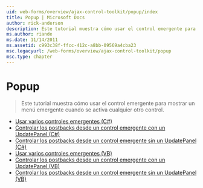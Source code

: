```yaml
---
uid: web-forms/overview/ajax-control-toolkit/popup/index
title: Popup | Microsoft Docs
author: rick-anderson
description: Este tutorial muestra cómo usar el control emergente para mostrar un menú emergente cuando se activa cualquier otro control.
ms.author: riande
ms.date: 11/14/2011
ms.assetid: c993c38f-ffcc-412c-a8bb-09569a4cba23
msc.legacyurl: /web-forms/overview/ajax-control-toolkit/popup
msc.type: chapter
---
```

<a name="popup"></a>Popup
====================
> Este tutorial muestra cómo usar el control emergente para mostrar un menú emergente cuando se activa cualquier otro control.


- [Usar varios controles emergentes (C#)](using-multiple-popup-controls-cs.md)
- [Controlar los postbacks desde un control emergente con un UpdatePanel (C#)](handling-postbacks-from-a-popup-control-with-an-updatepanel-cs.md)
- [Controlar los postbacks desde un control emergente sin un UpdatePanel (C#)](handling-postbacks-from-a-popup-control-without-an-updatepanel-cs.md)
- [Usar varios controles emergentes (VB)](using-multiple-popup-controls-vb.md)
- [Controlar los postbacks desde un control emergente con un UpdatePanel (VB)](handling-postbacks-from-a-popup-control-with-an-updatepanel-vb.md)
- [Controlar los postbacks desde un control emergente sin un UpdatePanel (VB)](handling-postbacks-from-a-popup-control-without-an-updatepanel-vb.md)
